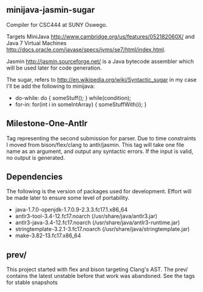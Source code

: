 ## minijava-jasmin-sugar
Compiler for CSC444 at SUNY Oswego.

Targets MiniJava <http://www.cambridge.org/us/features/052182060X/> and Java 7 Virtual Machines <http://docs.oracle.com/javase/specs/jvms/se7/html/index.html>.

Jasmin <http://jasmin.sourceforge.net/> is a Java bytecode assembler which will be used later for code generation.

The sugar, refers to <http://en.wikipedia.org/wiki/Syntactic_sugar> in my case I'll be add the following to minijava:
*  do-while: do { someStuff(); } while(condition);
* for-in: for(int i in someIntArray) { someStuffWith(i); }

## Milestone-One-Antlr
Tag representing the second submission for parser.  Due to time constraints I moved from bison/flex/clang to antlr/jasmin.  This tag will take one file name as an argument, and output any syntactic errors.  If the input is valid, no output is generated.

## Dependencies 
The following is the version of packages used for development.  Effort will be made later to ensure some level of portability.
* java-1.7.0-openjdk-1.7.0.9-2.3.3.fc17.1.x86_64
* antlr3-tool-3.4-12.fc17.noarch (/usr/share/java/antlr3.jar)
* antlr3-java-3.4-12.fc17.noarch (/usr/share/java/antlr3-runtime.jar)
* stringtemplate-3.2.1-3.fc17.noarch (/usr/share/java/stringtemplate.jar)
* make-3.82-13.fc17.x86_64

## prev/
This project started with flex and bison targeting Clang's AST.  The prev/ contains the latest unstable before that work was abandoned.  See the tags for stable snapshots
